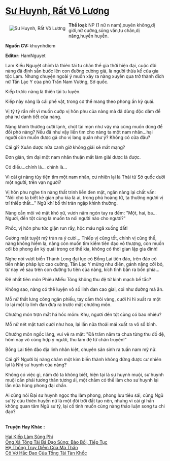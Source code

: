 <a href="https://utruyen.com/truyen/su-huynh-rat-vo-luong/16983/" title="Sư Huynh, Rất Vô Lương"><h1>Sư Huynh, Rất Vô Lương</h1></a><div style="display:table"><img align="right" style="float: left; padding: 10px;" src="https://utruyen.com/images/story/200x260/su-huynh-rat-vo-luong.jpg" alt="Sư Huynh, Rất Vô Lương"><b>Thể loại: </b>NP (1 nữ n nam),xuyên không,dị giới,nữ cường,sủng văn,tu chân,dị năng,huyền huyễn.<p></p><b>Nguồn CV: </b>khuynhdiem<p></p><b>Editor: </b>HamNguyet<p></p>Lam Kiều Nguyệt chính là thiên tài tu chân thế gia thời hiện đại, cuộc đời nàng đã định sẵn bước lên con đường cường giả, là người thừa kế của gia tộc Lam. Nhưng chuyện ngoài ý muốn xảy ra nàng xuyên qua trở thành đích nữ Tần Lạc Y của phủ Trấn Nam Vương, Sở quốc.<p></p>Kiếp trước nàng là thiên tài tu luyện.<p></p>Kiếp này nàng là cái phế vật, trong cơ thể mang theo phong ấn kỳ quái.<p></p>Vị tỷ tỷ rắn rết vì muốn cướp vị hôn phu của nàng mà đã dùng độc dâm để phá hư danh tiết của nàng.<p></p>Nàng khinh thường cười lạnh, chút tài mọn như vậy mà cũng muốn dùng để đối phó nàng? Nếu đã như vậy liền tìm cho nàng ta một nam nhân...hại người còn muốn được gả cho vị lang quân như ý? Không có cửa đâu? <p></p>Cái gì? Xuân dược nửa canh giờ không giải sẽ mất mạng?<p></p>Đơn giản, tìm đại một nam nhân thuận mắt làm giải dược là được.<p></p>Có điều...chính là... chính là... <p></p>Vì cái gì nàng tùy tiện tìm một nam nhân, cư nhiên lại là Thái tử Sở quốc dưới một người, trên vạn người?<p></p>Vị hôn phu nghe tin nàng thất trinh liền đen mặt, ngăn nàng lại chất vấn: "Nói cho ta biết kẻ gian phu kia là ai, trong phủ hoàng tử, ta thưởng ngươi vị trí thiếp thất..." Ngữ khí bố thí tràn ngập khinh thường.<p></p>Nàng cắn môi vẻ mặt khó xử, vươn năm ngón tay ra đếm: "Một, hai, ba... Ngươi, đến tột cùng là muốn ta nói người nào cho ngươi?"<p></p>Phốc, vị hôn phu tức giận run rẩy, hộc máu ngã xuống đất!<p></p>Gương mặt tuyệt mỹ tràn ra ý cười... Thiếp vị cũng tốt, chính vị cũng thế, nàng không hiếm lạ, nàng còn muốn tìm kiếm tiên đạo vô thượng, còn muốn cởi bỏ phong ấn kỳ quái trong cơ thể kia, không có thời gian lập gia đình!<p></p>Nghe nói vượt biển Thánh Long đại lục có Bồng Lai tiên đảo, trên đảo có tiên nhân pháp lực cao cường, Tần Lạc Y mừng như điên, gánh nặng cởi bỏ, từ nay về sau trên con đường tu tiên của nàng, kích tình bắn ra bốn phía...<p></p>Đệ nhất tiên môn Phiêu Miểu Tông không thu đệ tử kinh mạch bế tắc?<p></p>Không sao, nàng có thể luyện vô số linh đan cao giai, coi như đường mà ăn.<p></p>Mỗ nữ thắt lưng cõng ngân phiếu, tay cầm thỏi vàng, cười hì hì xuất ra một lọ lại một lọ linh đan đưa ra trước mặt chưởng môn.<p></p>Chưởng môn trợn mắt há hốc mồm: Khụ, ngươi đến tột cùng có bao nhiêu?<p></p>Mỗ nữ nét mặt tươi cười như hoa, lại lần nữa thoải mái xuất ra vô sổ bình.<p></p>Chưởng môn ngốc lăng, vui vẻ ra mặt: "Đã trăm năm ta chưa từng thu đồ đệ, hôm nay vô cùng hợp ý ngươi, thu làm đệ tử chân truyền!"<p></p>Bồng Lai tiên đảo địa linh nhân kiệt, chuyên sản sinh ra tuấn nam mỹ nữ. <p></p>Cái gì? Người bị nàng châm một kim biến thành không đứng được cư nhiên lại là Nhị sư huynh của nàng?<p></p>Không có việc gì, năm đó ta không biết, hiện tại là sư huynh muội, sư huynh muội cần phải tương thân tương ái, một châm có thể làm cho sư huynh lại lần nữa hùng phong đại chấn.<p></p>Ai cũng nói Đại sư huynh ngọc thụ lâm phong, phong lưu tiêu sái, cùng Ngũ sư tỷ cửu thiên huyền nữ là một đôi trời đất tạo nên, nhưng vì cái gì hắn không quan tâm Ngũ sư tỷ, lại cố tình muốn cùng nàng thảo luận song tu chi đạo?</div><p><br><b>Truyện Hay Khác :</b></p><a href="https://utruyen.com/truyen/hai-kiep-lam-sung-phi/16371/" alt="Hai Kiếp Làm Sủng Phi">Hai Kiếp Làm Sủng Phi</a><br/><a href="https://github.com/quanluxury/ngontinhhot/tree/master/truyenhay/17402/" alt="Ông Xã Tổng Tài Bá Đạo Sủng: Bảo Bối, Tiếp Tục">Ông Xã Tổng Tài Bá Đạo Sủng: Bảo Bối, Tiếp Tục</a><br/><a href="https://www.flickr.com/photos/184340401@N07/48819248882/" alt="Hệ Thống Truy Diễm Của Ma Thần">Hệ Thống Truy Diễm Của Ma Thần</a><br/><a href="https://github.com/quanluxury/ngontinhhot/tree/master/truyenhay/17042/" alt="Cô Vợ Hắc Đạo Của Tổng Tài Tàn Khốc">Cô Vợ Hắc Đạo Của Tổng Tài Tàn Khốc</a><br/>